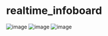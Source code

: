 # realtime_infoboard
![image](https://github.com/nitpicker55555/realtime_infoboard/assets/91596298/a99d76a2-5434-429e-ad9c-2e8f52348b4c)
![image](https://github.com/nitpicker55555/realtime_infoboard/assets/91596298/6a8d067b-d76f-4373-88c9-bb90b026066b)
![image](https://github.com/nitpicker55555/realtime_infoboard/assets/91596298/0b30b34d-59e6-40a4-8590-ac59296c31f7)
